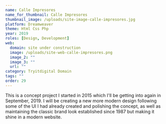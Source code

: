 ```yaml
---
name: Calle Impresores
name_for_thumbnail: Calle Impresores
thumbnail_image: /uploads/site-image-calle-impresores.jpg
platform: Dreamweaver
theme: Html Css Php
year: 2019
roles: [Design, Development]
web:
  domain: site under construction
  image: /uploads/site-web-calle-impresores.png
  image_2: ""
  image_3: ""
  url: ""
category: Tryitdigital Domain
tags: ""
order: 29
---
```


This is a concept project I started in 2015 which I'll be getting into again in September, 2019. I will be creating a new more modern design following some of the UI I had already created and polishing the concept, as well as maintaining the classic brand look established since 1987 but making it shine in a modern website.